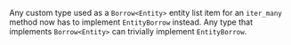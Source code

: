 Any custom type used as a `Borrow<Entity>` entity list item for an `iter_many` method now has to implement `EntityBorrow` instead. Any type that implements `Borrow<Entity>` can trivially implement `EntityBorrow`.
